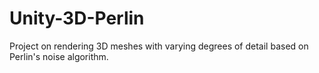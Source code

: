 # Unity-3D-Perlin
Project on rendering 3D meshes with varying degrees of detail based on Perlin's noise algorithm.
